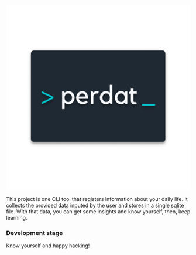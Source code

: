 ![perdat](https://github.com/Ocelani/perdat/blob/master/assets/perdat_dark.png?raw=true)

This project is one CLI tool that registers information about your daily life.
It collects the provided data inputed by the user and stores in a single sqlite file.
With that data, you can get some insights and know yourself, then, keep learning.

### Development stage

Know yourself and happy hacking!
